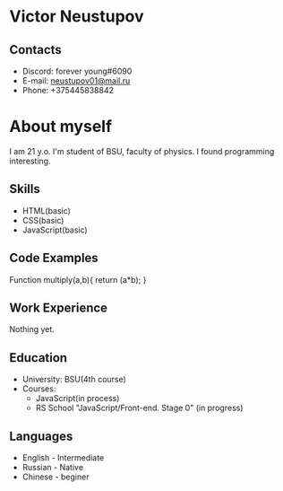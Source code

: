 # Victor Neustupov

## Contacts

* Discord: forever young#6090
* E-mail: neustupov01@mail.ru 
* Phone: +375445838842

# About myself

I am 21 y.o. I'm student of BSU, faculty of physics. I found programming interesting.

## Skills 

* HTML(basic)
* CSS(basic)
* JavaScript(basic)

## Code Examples

Function multiply(a,b){
    return (a*b);
}

## Work Experience

Nothing yet.

## Education 

* University: BSU(4th course) 
* Courses:
    * JavaScript(in process)
    * RS School "JavaScript/Front-end. Stage 0" (in progress)

## Languages

* English - Intermediate
* Russian - Native
* Chinese - beginer